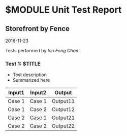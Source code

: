 # $MODULE Unit Test Report
## Storefront by Fence
2016-11-23

Tests performed by *Ion Fong Chan*

### Test 1: $TITLE

- Test description
- Summarized here

| Input1 | Input2 | Output |
| --- | --- | --- |
| Case 1 | Case 1 | Output11 |
| Case 1 | Case 2 | Output12 |
| Case 2 | Case 1 | Output21 |
| Case 2 | Case 2 | Output22 |
